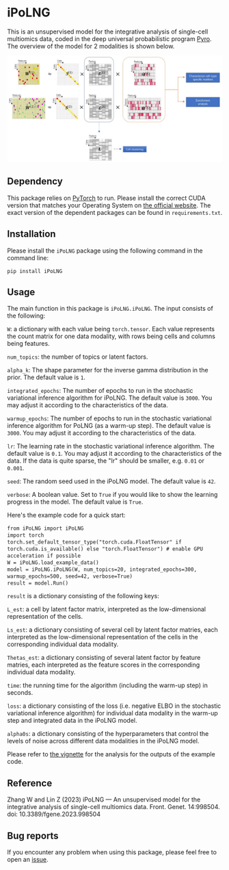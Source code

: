 # iPoLNG

This is an unsupervised model for the integrative analysis of single-cell multiomics data, coded in the deep universal probabilistic program [Pyro](https://pyro.ai/). The overview of the model for 2 modalities is shown below.

![iPoLNG overview](iPoLNG_overview_2modalities.jpg)

## Dependency

This package relies on [PyTorch](https://pytorch.org/) to run. Please install the correct CUDA version that matches your Operating System on [the official website](https://pytorch.org/get-started/locally/). The exact version of the dependent packages can be found in ``requirements.txt``.

## Installation

Please install the ``iPoLNG`` package using the following command in the command line:

```{Shell}
pip install iPoLNG
```

## Usage

The main function in this package is ``iPoLNG.iPoLNG``. The input consists of the following:

``W``: a dictionary with each value being ``torch.tensor``. Each value represents the count matrix for one data modality, with rows being cells and columns being features.

``num_topics``: the number of topics or latent factors.

``alpha_k``: The shape parameter for the inverse gamma distribution in the prior. The default value is ``1``.

``integrated_epochs``: The number of epochs to run in the stochastic variational inference algorithm for iPoLNG. The default value is ``3000``. You may adjust it according to the characteristics of the data.

``warmup_epochs``: The number of epochs to run in the stochastic variational inference algorithm for PoLNG (as a warm-up step). The default value is ``3000``. You may adjust it according to the characteristics of the data.

``lr``: The learning rate in the stochastic variational inference algorithm. The default value is ``0.1``. You may adjust it according to the characteristics of the data. If the data is quite sparse, the "lr" should be smaller, e.g. ``0.01`` or ``0.001``. 

``seed``: The random seed used in the iPoLNG model. The default value is ``42``. 

``verbose``: A boolean value. Set to ``True`` if you would like to show the learning progress in the model. The default value is ``True``.

Here's the example code for a quick start:

```{Python}
from iPoLNG import iPoLNG
import torch
torch.set_default_tensor_type("torch.cuda.FloatTensor" if torch.cuda.is_available() else "torch.FloatTensor") # enable GPU acceleration if possible
W = iPoLNG.load_example_data()
model = iPoLNG.iPoLNG(W, num_topics=20, integrated_epochs=300, warmup_epochs=500, seed=42, verbose=True)
result = model.Run()
```

``result`` is a dictionary consisting of the following keys:

``L_est``: a cell by latent factor matrix, interpreted as the low-dimensional representation of the cells.

``Ls_est``: a dictionary consisting of several cell by latent factor matries, each interpreted as the low-dimensional representation of the cells in the corresponding individual data modality.

``Thetas_est``: a dictionary consisting of several latent factor by feature matries, each interpreted as the feature scores in the corresponding individual data modality.

``time``: the running time for the algorithm (including the warm-up step) in seconds.

``loss``: a dictionary consisting of the loss (i.e. negative ELBO in the stochastic variational inference algorithm) for individual data modality in the warm-up step and integrated data in the iPoLNG model.

``alpha0s``: a dictionary consisting of the hyperparameters that control the levels of noise across different data modalities in the iPoLNG model.

Please refer to [the vignette](https://github.com/cuhklinlab/iPoLNG/blob/main/vignette/vignette.ipynb) for the analysis for the outputs of the example code.

## Reference

Zhang W and Lin Z (2023) iPoLNG — An unsupervised model for the integrative analysis of single-cell multiomics data. Front. Genet. 14:998504. doi: 10.3389/fgene.2023.998504

## Bug reports

If you encounter any problem when using this package, please feel free to open an [issue](https://github.com/cuhklinlab/iPoLNG/issues).
